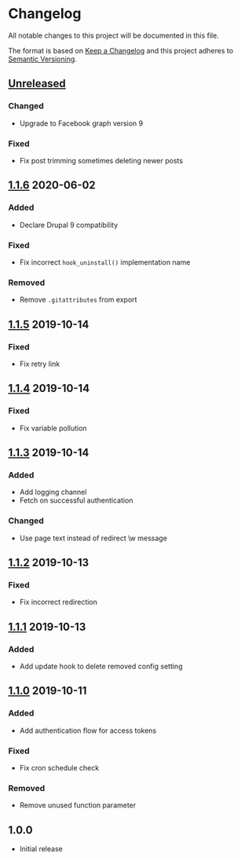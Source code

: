# Changelog

All notable changes to this project will be documented in this file.

The format is based on [Keep a Changelog](http://keepachangelog.com/en/1.0.0/)
and this project adheres to [Semantic Versioning](http://semver.org/spec/v2.0.0.html).

## [Unreleased]
### Changed
- Upgrade to Facebook graph version 9

### Fixed
- Fix post trimming sometimes deleting newer posts

## [1.1.6] 2020-06-02
### Added
- Declare Drupal 9 compatibility

### Fixed
- Fix incorrect `hook_uninstall()` implementation name

### Removed
- Remove `.gitattributes` from export

## [1.1.5] 2019-10-14
### Fixed
- Fix retry link

## [1.1.4] 2019-10-14
### Fixed
- Fix variable pollution

## [1.1.3] 2019-10-14
### Added
- Add logging channel
- Fetch on successful authentication

### Changed
- Use page text instead of redirect \w message

## [1.1.2] 2019-10-13
### Fixed
- Fix incorrect redirection

## [1.1.1] 2019-10-13
### Added
- Add update hook to delete removed config setting

## [1.1.0] 2019-10-11
### Added
- Add authentication flow for access tokens

### Fixed
- Fix cron schedule check

### Removed
- Remove unused function parameter

## 1.0.0
- Initial release

[Unreleased]: https://bitbucket.org/projectcosmic/facebook_posts/branches/compare/HEAD..1.1.6
[1.1.6]: https://bitbucket.org/projectcosmic/facebook_posts/branches/compare/1.1.6..1.1.5
[1.1.5]: https://bitbucket.org/projectcosmic/facebook_posts/branches/compare/1.1.5..1.1.4
[1.1.4]: https://bitbucket.org/projectcosmic/facebook_posts/branches/compare/1.1.4..1.1.3
[1.1.3]: https://bitbucket.org/projectcosmic/facebook_posts/branches/compare/1.1.3..1.1.2
[1.1.2]: https://bitbucket.org/projectcosmic/facebook_posts/branches/compare/1.1.2..1.1.1
[1.1.1]: https://bitbucket.org/projectcosmic/facebook_posts/branches/compare/1.1.1..1.1.0
[1.1.0]: https://bitbucket.org/projectcosmic/facebook_posts/branches/compare/1.1.0..1.0.0
